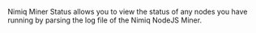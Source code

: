 Nimiq Miner Status allows you to view the status of any nodes you have running
by parsing the log file of the Nimiq NodeJS Miner.
